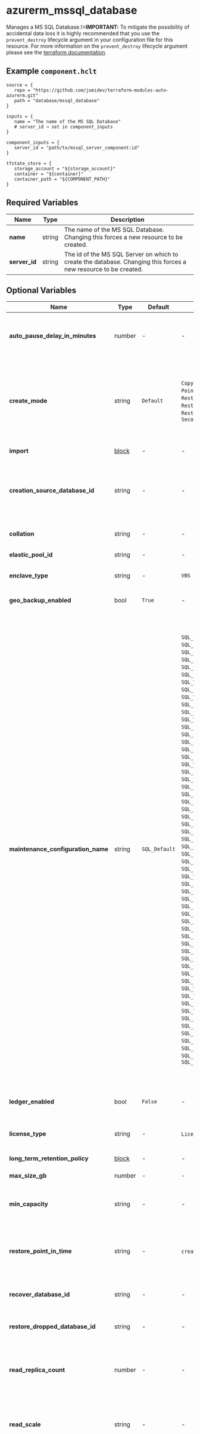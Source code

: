 # azurerm_mssql_database

Manages a MS SQL Database.!>**IMPORTANT:** To mitigate the possibility of accidental data loss it is highly recommended that you use the `prevent_destroy` lifecycle argument in your configuration file for this resource. For more information on the `prevent_destroy` lifecycle argument please see the [terraform documentation](https://developer.hashicorp.com/terraform/tutorials/state/resource-lifecycle#prevent-resource-deletion).

## Example `component.hclt`

```hcl
source = {
   repo = "https://github.com/jumidev/terraform-modules-auto-azurerm.git"   
   path = "database/mssql_database"   
}

inputs = {
   name = "The name of the MS SQL Database"   
   # server_id → set in component_inputs
}

component_inputs = {
   server_id = "path/to/mssql_server_component:id"   
}

tfstate_store = {
   storage_account = "${storage_account}"   
   container = "${container}"   
   container_path = "${COMPONENT_PATH}"   
}

```

## Required Variables

| Name | Type |  Description |
| ---- | --------- |  ----------- |
| **name** | string |  The name of the MS SQL Database. Changing this forces a new resource to be created. | 
| **server_id** | string |  The id of the MS SQL Server on which to create the database. Changing this forces a new resource to be created. | 

## Optional Variables

| Name | Type |  Default  |  possible values |  Description |
| ---- | --------- |  ----------- | ----------- | ----------- |
| **auto_pause_delay_in_minutes** | number |  -  |  -  |  Time in minutes after which database is automatically paused. A value of `-1` means that automatic pause is disabled. This property is only settable for Serverless databases. | 
| **create_mode** | string |  `Default`  |  `Copy`, `Default`, `OnlineSecondary`, `PointInTimeRestore`, `Recovery`, `Restore`, `RestoreExternalBackup`, `RestoreExternalBackupSecondary`, `RestoreLongTermRetentionBackup`, `Secondary`  |  The create mode of the database. Possible values are `Copy`, `Default`, `OnlineSecondary`, `PointInTimeRestore`, `Recovery`, `Restore`, `RestoreExternalBackup`, `RestoreExternalBackupSecondary`, `RestoreLongTermRetentionBackup` and `Secondary`. Mutually exclusive with `import`. Changing this forces a new resource to be created. Defaults to `Default`. | 
| **import** | [block](#import-block-structure) |  -  |  -  |  A `import` block. Mutually exclusive with `create_mode`. | 
| **creation_source_database_id** | string |  -  |  -  |  The ID of the source database from which to create the new database. This should only be used for databases with `create_mode` values that use another database as reference. Changing this forces a new resource to be created. | 
| **collation** | string |  -  |  -  |  Specifies the collation of the database. Changing this forces a new resource to be created. | 
| **elastic_pool_id** | string |  -  |  -  |  Specifies the ID of the elastic pool containing this database. | 
| **enclave_type** | string |  -  |  `VBS`  |  Specifies the type of enclave to be used by the database. Possible value `VBS`. | 
| **geo_backup_enabled** | bool |  `True`  |  -  |  A boolean that specifies if the Geo Backup Policy is enabled. Defaults to `true`. | 
| **maintenance_configuration_name** | string |  `SQL_Default`  |  `SQL_Default`, `SQL_EastUS_DB_1`, `SQL_EastUS2_DB_1`, `SQL_SoutheastAsia_DB_1`, `SQL_AustraliaEast_DB_1`, `SQL_NorthEurope_DB_1`, `SQL_SouthCentralUS_DB_1`, `SQL_WestUS2_DB_1`, `SQL_UKSouth_DB_1`, `SQL_WestEurope_DB_1`, `SQL_EastUS_DB_2`, `SQL_EastUS2_DB_2`, `SQL_WestUS2_DB_2`, `SQL_SoutheastAsia_DB_2`, `SQL_AustraliaEast_DB_2`, `SQL_NorthEurope_DB_2`, `SQL_SouthCentralUS_DB_2`, `SQL_UKSouth_DB_2`, `SQL_WestEurope_DB_2`, `SQL_AustraliaSoutheast_DB_1`, `SQL_BrazilSouth_DB_1`, `SQL_CanadaCentral_DB_1`, `SQL_CanadaEast_DB_1`, `SQL_CentralUS_DB_1`, `SQL_EastAsia_DB_1`, `SQL_FranceCentral_DB_1`, `SQL_GermanyWestCentral_DB_1`, `SQL_CentralIndia_DB_1`, `SQL_SouthIndia_DB_1`, `SQL_JapanEast_DB_1`, `SQL_JapanWest_DB_1`, `SQL_NorthCentralUS_DB_1`, `SQL_UKWest_DB_1`, `SQL_WestUS_DB_1`, `SQL_AustraliaSoutheast_DB_2`, `SQL_BrazilSouth_DB_2`, `SQL_CanadaCentral_DB_2`, `SQL_CanadaEast_DB_2`, `SQL_CentralUS_DB_2`, `SQL_EastAsia_DB_2`, `SQL_FranceCentral_DB_2`, `SQL_GermanyWestCentral_DB_2`, `SQL_CentralIndia_DB_2`, `SQL_SouthIndia_DB_2`, `SQL_JapanEast_DB_2`, `SQL_JapanWest_DB_2`, `SQL_NorthCentralUS_DB_2`, `SQL_UKWest_DB_2`, `SQL_WestUS_DB_2`, `SQL_WestCentralUS_DB_1`, `SQL_FranceSouth_DB_1`, `SQL_WestCentralUS_DB_2`, `SQL_FranceSouth_DB_2`, `SQL_SwitzerlandNorth_DB_1`, `SQL_SwitzerlandNorth_DB_2`, `SQL_BrazilSoutheast_DB_1`, `SQL_UAENorth_DB_1`, `SQL_BrazilSoutheast_DB_2`, `SQL_UAENorth_DB_2`  |  The name of the Public Maintenance Configuration window to apply to the database. Valid values include `SQL_Default`, `SQL_EastUS_DB_1`, `SQL_EastUS2_DB_1`, `SQL_SoutheastAsia_DB_1`, `SQL_AustraliaEast_DB_1`, `SQL_NorthEurope_DB_1`, `SQL_SouthCentralUS_DB_1`, `SQL_WestUS2_DB_1`, `SQL_UKSouth_DB_1`, `SQL_WestEurope_DB_1`, `SQL_EastUS_DB_2`, `SQL_EastUS2_DB_2`, `SQL_WestUS2_DB_2`, `SQL_SoutheastAsia_DB_2`, `SQL_AustraliaEast_DB_2`, `SQL_NorthEurope_DB_2`, `SQL_SouthCentralUS_DB_2`, `SQL_UKSouth_DB_2`, `SQL_WestEurope_DB_2`, `SQL_AustraliaSoutheast_DB_1`, `SQL_BrazilSouth_DB_1`, `SQL_CanadaCentral_DB_1`, `SQL_CanadaEast_DB_1`, `SQL_CentralUS_DB_1`, `SQL_EastAsia_DB_1`, `SQL_FranceCentral_DB_1`, `SQL_GermanyWestCentral_DB_1`, `SQL_CentralIndia_DB_1`, `SQL_SouthIndia_DB_1`, `SQL_JapanEast_DB_1`, `SQL_JapanWest_DB_1`, `SQL_NorthCentralUS_DB_1`, `SQL_UKWest_DB_1`, `SQL_WestUS_DB_1`, `SQL_AustraliaSoutheast_DB_2`, `SQL_BrazilSouth_DB_2`, `SQL_CanadaCentral_DB_2`, `SQL_CanadaEast_DB_2`, `SQL_CentralUS_DB_2`, `SQL_EastAsia_DB_2`, `SQL_FranceCentral_DB_2`, `SQL_GermanyWestCentral_DB_2`, `SQL_CentralIndia_DB_2`, `SQL_SouthIndia_DB_2`, `SQL_JapanEast_DB_2`, `SQL_JapanWest_DB_2`, `SQL_NorthCentralUS_DB_2`, `SQL_UKWest_DB_2`, `SQL_WestUS_DB_2`, `SQL_WestCentralUS_DB_1`, `SQL_FranceSouth_DB_1`, `SQL_WestCentralUS_DB_2`, `SQL_FranceSouth_DB_2`, `SQL_SwitzerlandNorth_DB_1`, `SQL_SwitzerlandNorth_DB_2`, `SQL_BrazilSoutheast_DB_1`, `SQL_UAENorth_DB_1`, `SQL_BrazilSoutheast_DB_2`, `SQL_UAENorth_DB_2`. Defaults to `SQL_Default`. | 
| **ledger_enabled** | bool |  `False`  |  -  |  A boolean that specifies if this is a ledger database. Defaults to `false`. Changing this forces a new resource to be created. | 
| **license_type** | string |  -  |  `LicenseIncluded`, `BasePrice`  |  Specifies the license type applied to this database. Possible values are `LicenseIncluded` and `BasePrice`. | 
| **long_term_retention_policy** | [block](#long_term_retention_policy-block-structure) |  -  |  -  |  A `long_term_retention_policy` block. | 
| **max_size_gb** | number |  -  |  -  |  The max size of the database in gigabytes. | 
| **min_capacity** | string |  -  |  -  |  Minimal capacity that database will always have allocated, if not paused. This property is only settable for Serverless databases. | 
| **restore_point_in_time** | string |  -  |  `create_mode`, `PointInTimeRestore`  |  Specifies the point in time (ISO8601 format) of the source database that will be restored to create the new database. This property is only settable for `create_mode`= `PointInTimeRestore` databases. | 
| **recover_database_id** | string |  -  |  -  |  The ID of the database to be recovered. This property is only applicable when the `create_mode` is `Recovery`. | 
| **restore_dropped_database_id** | string |  -  |  -  |  The ID of the database to be restored. This property is only applicable when the `create_mode` is `Restore`. | 
| **read_replica_count** | number |  -  |  -  |  The number of readonly secondary replicas associated with the database to which readonly application intent connections may be routed. This property is only settable for Hyperscale edition databases. | 
| **read_scale** | string |  -  |  -  |  If enabled, connections that have application intent set to readonly in their connection string may be routed to a readonly secondary replica. This property is only settable for Premium and Business Critical databases. | 
| **sample_name** | string |  -  |  `AdventureWorksLT`  |  Specifies the name of the sample schema to apply when creating this database. Possible value is `AdventureWorksLT`. | 
| **short_term_retention_policy** | [block](#short_term_retention_policy-block-structure) |  -  |  -  |  A `short_term_retention_policy` block. | 
| **sku_name** | string |  -  |  `GP_S_Gen5_2`, `HS_Gen4_1`, `BC_Gen5_2`, `ElasticPool`, `Basic`, `S0`, `P2`, `DW100c`, `DS100`  |  Specifies the name of the SKU used by the database. For example, `GP_S_Gen5_2`,`HS_Gen4_1`,`BC_Gen5_2`, `ElasticPool`, `Basic`,`S0`, `P2` ,`DW100c`, `DS100`. Changing this from the HyperScale service tier to another service tier will create a new resource. | 
| **storage_account_type** | string |  `Geo`  |  `Geo`, `Local`, `Zone`  |  Specifies the storage account type used to store backups for this database. Possible values are `Geo`, `Local` and `Zone`. Defaults to `Geo`. | 

### `short_term_retention_policy` block structure

| Name | Type | Required? | Default | Description |
| ---- | ---- | --------- | ------- | ----------- |
| `retention_days` | number | Yes | - | Point In Time Restore configuration. Value has to be between '1' and '35'. |
| `backup_interval_in_hours` | string | No | 12 | The hours between each differential backup. This is only applicable to live databases but not dropped databases. Value has to be '12' or '24'. Defaults to '12' hours. |

### `import` block structure

| Name | Type | Required? | Default | Description |
| ---- | ---- | --------- | ------- | ----------- |
| `storage_uri` | string | Yes | - | Specifies the blob URI of the .bacpac file. |
| `storage_key` | string | Yes | - | Specifies the access key for the storage account. |
| `storage_key_type` | string | Yes | - | Specifies the type of access key for the storage account. Valid values are 'StorageAccessKey' or 'SharedAccessKey'. |
| `administrator_login` | string | Yes | - | Specifies the name of the SQL administrator. |
| `administrator_login_password` | string | Yes | - | Specifies the password of the SQL administrator. |
| `authentication_type` | string | Yes | - | Specifies the type of authentication used to access the server. Valid values are 'SQL' or 'ADPassword'. |
| `storage_account_id` | string | No | - | The resource id for the storage account used to store BACPAC file. If set, private endpoint connection will be created for the storage account. Must match storage account used for storage_uri parameter. |

### `long_term_retention_policy` block structure

| Name | Type | Required? | Default | Description |
| ---- | ---- | --------- | ------- | ----------- |
| `weekly_retention` | string | No | - | The weekly retention policy for an LTR backup in an ISO 8601 format. Valid value is between 1 to 520 weeks. e.g. 'P1Y', 'P1M', 'P1W' or 'P7D'. |
| `monthly_retention` | string | No | - | The monthly retention policy for an LTR backup in an ISO 8601 format. Valid value is between 1 to 120 months. e.g. 'P1Y', 'P1M', 'P4W' or 'P30D'. |
| `yearly_retention` | string | No | - | The yearly retention policy for an LTR backup in an ISO 8601 format. Valid value is between 1 to 10 years. e.g. 'P1Y', 'P12M', 'P52W' or 'P365D'. |
| `week_of_year` | string | No | - | The week of year to take the yearly backup. Value has to be between '1' and '52'. |



## Outputs

| Name | Type | Sensitive? | Description |
| ---- | ---- | --------- | --------- |
| **id** | string | No  | The ID of the MS SQL Database. | 

Additionally, all variables are provided as outputs.
